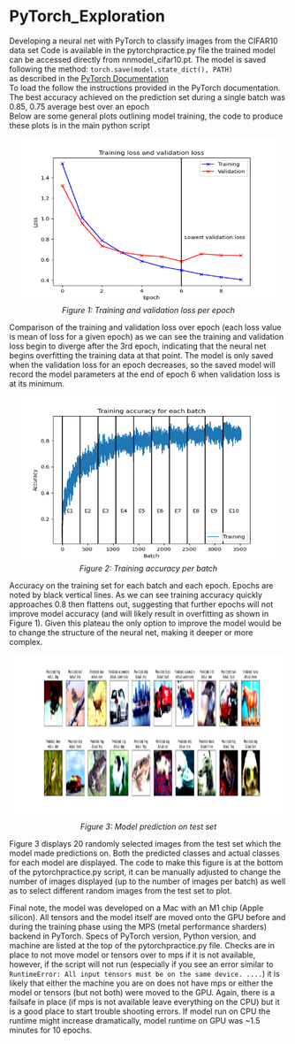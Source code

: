 # PyTorch_Exploration
Developing a neural net with PyTorch to classify images from the CIFAR10 data set
Code is available in the pytorchpractice.py file the trained model can be accessed directly from nnmodel_cifar10.pt. 
The model is saved following the method: ```torch.save(model.state_dict(), PATH)```  
as described in the [PyTorch Documentation](https://pytorch.org/tutorials/beginner/saving_loading_models.html)  
To load the follow the instructions provided in the PyTorch documentation.  
The best accuracy achieved on the prediction set during a single batch was 0.85, 0.75 average best over an epoch  
Below are some general plots outlining model training, the code to produce these plots is in the main python script

[//]: <> 'cite a figure in HTML style'
<p align="center">
 <img src="figures/nnmodel_loss.png" height="300" width="460"/>
    <br>
    <em>Figure 1: Training and validation loss per epoch</em>
</p>
Comparison of the training and validation loss over epoch (each loss value is mean of loss for a given epoch) as we can see the training and validation loss begin to diverge after the 3rd epoch, indicating that the neural net begins overfitting the training data at that point. The model is only saved when the validation loss for an epoch decreases, so the saved model will record the model parameters at the end of epoch 6 when validation loss is at its minimum.
<p align="center">
 <img src="figures/nnmodel_accuracy.png" height="300" width="460"/>
    <br>
    <em>Figure 2: Training accuracy per batch</em>
</p>
Accuracy on the training set for each batch and each epoch. Epochs are noted by black vertical lines. As we can see training accuracy quickly approaches 0.8 then flattens out, suggesting that further epochs will not improve model accuracy (and will likely result in overfitting as shown in Figure 1). Given this plateau the only option to improve the model would be to change the structure of the neural net, making it deeper or more complex.
<p align="center">
 <img src="figures/test_images_pred_actual.png"  height="300" width="1200"/>
    <br>
    <em>Figure 3: Model prediction on test set</em>
</p>
Figure 3 displays 20 randomly selected images from the test set which the model made predictions on. Both the predicted classes and actual classes for each model are displayed. The code to make this figure is at the bottom of the pytorchpractice.py script, it can be manually adjusted to change the number of images displayed (up to the number of images per batch) as well as to select different random images from the test set to plot.

Final note, the model was developed on a Mac with an M1 chip (Apple silicon). All tensors and the model itself are moved onto the GPU before and during the training phase using the MPS (metal performance sharders) backend in PyTorch. Specs of PyTorch version, Python version, and machine are listed at the top of the pytorchpractice.py file. Checks are in place to not move model or tensors over to mps if it is not available, however, if the script will not run (especially if you see an error similar to ```RuntimeError: All input tensors must be on the same device. ....```) it is likely that either the machine you are on does not have mps or either the model or tensors (but not both) were moved to the GPU. Again, there is a failsafe in place (if mps is not available leave everything on the CPU) but it is a good place to start trouble shooting errors. If model run on CPU the runtime might increase dramatically, model runtime on GPU was ~1.5 minutes for 10 epochs.
